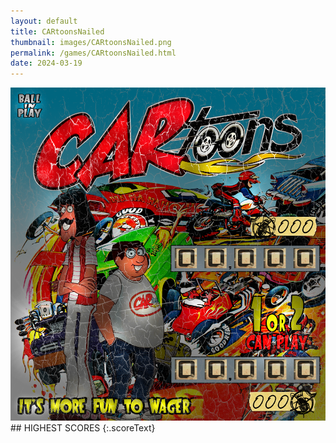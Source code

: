 ```yaml
---
layout: default
title: CARtoonsNailed
thumbnail: images/CARtoonsNailed.png
permalink: /games/CARtoonsNailed.html
date: 2024-03-19
---
```


<img src="../images/CARtoonsNailed.png" class="gameThumbnail img-fluid mx-auto align-middle">
## HIGHEST SCORES
{:.scoreText}

